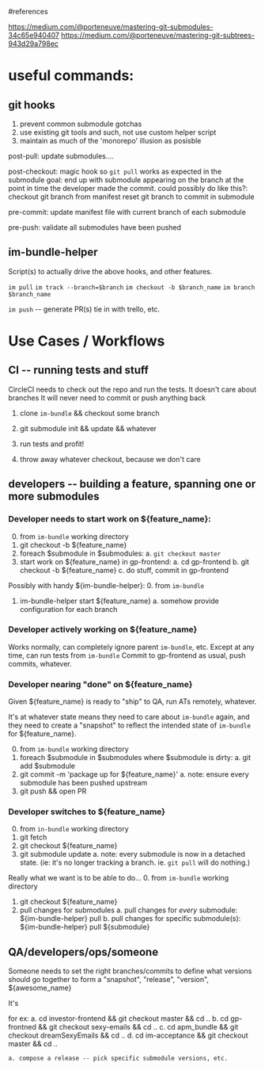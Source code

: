 #references

https://medium.com/@porteneuve/mastering-git-submodules-34c65e940407
https://medium.com/@porteneuve/mastering-git-subtrees-943d29a798ec

# useful commands:

## git hooks
1. prevent common submodule gotchas
2. use existing git tools and such, not use custom helper script
3. maintain as much of the 'monorepo' illusion as posisble

post-pull:
  update submodules....

post-checkout: magic hook so `git pull` works as expected in the submodule
  goal: end up with submodule appearing on the branch at the point in time the developer made the commit. 
  could possibly do like this?:
    checkout git branch from manifest
    reset git branch to commit in submodule

pre-commit:
  update manifest file with current branch of each submodule

pre-push:
  validate all submodules have been pushed


## im-bundle-helper
Script(s) to actually drive the above hooks, and other features.

  `im pull`
  `im track --branch=$branch`
  `im checkout -b $branch_name`
  `im branch $branch_name`

`im push` -- generate PR(s)
tie in with trello, etc.

# Use Cases / Workflows

## CI -- running tests and stuff

CircleCI needs to check out the repo and run the tests.
It doesn't care about branches
It will never need to commit or push anything back

 1. clone `im-bundle` && checkout some branch
 2. git submodule init && update && whatever
 3. run tests and profit!

 4. throw away whatever checkout, because we don't care

## developers -- building a feature, spanning one or more submodules

### Developer needs to start work on ${feature_name}:

0. from `im-bundle` working directory
1. git checkout -b ${feature_name}
2. foreach $submodule in $submodules:
  a. `git checkout master`
3. start work on ${feature_name} in gp-frontend:
  a. cd gp-frontend
  b. git checkout -b ${feature_name}
  c. do stuff, commit in gp-frontend

Possibly with handy ${im-bundle-helper}:
0. from `im-bundle`
1. im-bundle-helper start ${feature_name}
  a. somehow provide configuration for each branch


### Developer actively working on ${feature_name}

Works normally, can completely ignore parent `im-bundle`, etc.
Except at any time, can run tests from `im-bundle` 
Commit to gp-frontend as usual, push commits, whatever.


### Developer nearing "done" on ${feature_name}

Given ${feature_name} is ready to "ship" to QA, run ATs remotely, whatever. 

It's at whatever state means they need to care about `im-bundle` again, and they need to create a "snapshot" to reflect the intended state of `im-bundle` for ${feature_name}.

0. from `im-bundle` working directory
1. foreach $submodule in $submodules where $submodule is dirty:
  a. git add $submodule
2. git commit -m 'package up for ${feature_name}'
  a. note: ensure every submodule has been pushed upstream
3. git push && open PR


### Developer switches to ${feature_name}

0. from `in-bundle` working directory
1. git fetch
2. git checkout ${feature_name}
3. git submodule update
  a. note: every submodule is now in a detached state. (ie: it's no longer tracking a branch. ie. `git pull` will do nothing.)

Really what we want is to be able to do...
0. from `im-bundle` working directory
1. git checkout ${feature_name}
2. pull changes for submodules
  a. pull changes for _every_ submodule: ${im-bundle-helper} pull
  b. pull changes for specific submodule(s): ${im-bundle-helper} pull ${submodule} 




## QA/developers/ops/someone


Someone needs to set the right branches/commits to define what versions should go together to form a "snapshot", "release", "version", ${awesome_name}


It's 

for ex:
  a. cd investor-frontend && git checkout master && cd ..
  b. cd gp-frontned && git checkout sexy-emails && cd ..
  c. cd apm_bundle && git checkout dreamSexyEmails && cd ..
  d. cd im-acceptance && git checkout master && cd ..


    a. compose a release -- pick specific submodule versions, etc.
